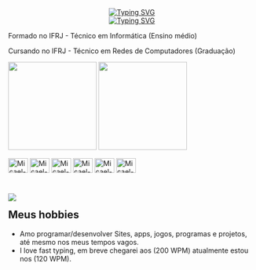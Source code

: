 
<div align="center">
  <a href="https://git.io/typing-svg"><img src="https://readme-typing-svg.demolab.com?font=Fira+Code&size=25&pause=1000&color=8608D1&repeat=false&width=435&lines=Micael+Soares+do+Nascimento" alt="Typing SVG" /></a>
  <br>
  <a href="https://git.io/typing-svg"><img src="https://readme-typing-svg.demolab.com?font=Fira+Code&pause=1000&color=8608D1&width=435&lines=Full-Stack+web+and+app+developer;Linux+%2F+Windows;4%2B+years+of+coding+experience" alt="Typing SVG" /></a>
</div>


<p> Formado no IFRJ - Técnico em Informática (Ensino médio)</p>
<p> Cursando no IFRJ - Técnico em Redes de Computadores (Graduação)</p>

<!-- Github Status: theme=midnight-purple -->
<picture>
  <source
    srcset="https://github-readme-stats.vercel.app/api?username=MicaelSoares7&show_icons=true&theme=midnight-purple"
    media="(prefers-color-scheme: dark)"
  />
  <source
    srcset="https://github-readme-stats.vercel.app/api?username=MicaelSoares7&show_icons=true"
    media="(prefers-color-scheme: light), (prefers-color-scheme: no-preference)"
  />
  <img height=180 align="center" src="https://github-readme-stats.vercel.app/api?username=MicaelSoares7&show_icons=true" />
</picture>

<a href="https://github.com/MicaelSoares7">
  <img height=180 align="center" src="https://github-readme-stats.vercel.app/api/top-langs?username=MicaelSoares7&layout=compact&langs_count=8&card_width=320&theme=midnight-purple" />
</a>
<div style="display: inline_block"><br>
  <img aling=center alt=Micael-Java height=30 width=40 src="https://cdn.jsdelivr.net/gh/devicons/devicon@latest/icons/java/java-original.svg" />
  <img aling=center alt=Micael-Python height=30 width=40 src="https://cdn.jsdelivr.net/gh/devicons/devicon@latest/icons/python/python-original.svg" />
  <img aling=center alt=Micael-HTML height=30 width=40 src="https://cdn.jsdelivr.net/gh/devicons/devicon@latest/icons/html5/html5-original.svg" />
  <img aling=center alt=Micael-CSS height=30 width=40 src="https://cdn.jsdelivr.net/gh/devicons/devicon@latest/icons/css3/css3-original.svg" />
  <img aling=center alt=Micael-JavaScript height=30 width=40 src="https://cdn.jsdelivr.net/gh/devicons/devicon@latest/icons/javascript/javascript-original.svg" />
  <img aling=center alt=Micael-PHP height=30 width=40 src="https://cdn.jsdelivr.net/gh/devicons/devicon@latest/icons/php/php-original.svg" />
</div>                   

#

<a href="mailto:micaelsores0706@gmail.com">
  <img src="https://img.shields.io/badge/Gmail-D14836?style=for-the-badge&logo=gmail&logoColor=white"/>
</a>




<h2 style="margin-top: 15px">Meus hobbies</h2>

- Amo programar/desenvolver Sites, apps, jogos, programas e projetos, até mesmo nos meus tempos vagos.
- I love fast typing, em breve chegarei aos (200 WPM) atualmente estou nos (120 WPM).

<!--
<h3> Minhas Áreas (níveis de conhecimento): </h3>

- Segurança da Informação/Ciber Segurança (Very High)✨
- Python🐍 ✨
- HTML/CSS✨ 
- JavaScript✨
- Java☕ ✨
- PHP✨
- C# (Median)
- C (High)
- C++
- SQL(High) 
- PowerShell(High)
- TypeScript(Median)







**MicaelSoares11/MicaelSoares11** is a ✨ _special_ ✨ repository because its `README.md` (this file) appears on your GitHub profile.

Here are some ideas to get you started:

- 🔭 I’m currently working on ...
- 🌱 I’m currently learning ...
- 👯 I’m looking to collaborate on ...
- 🤔 I’m looking for help with ...
- 💬 Ask me about ...
- 📫 How to reach me: ...
- 😄 Pronouns: ...
- ⚡ Fun fact: ...
-->
